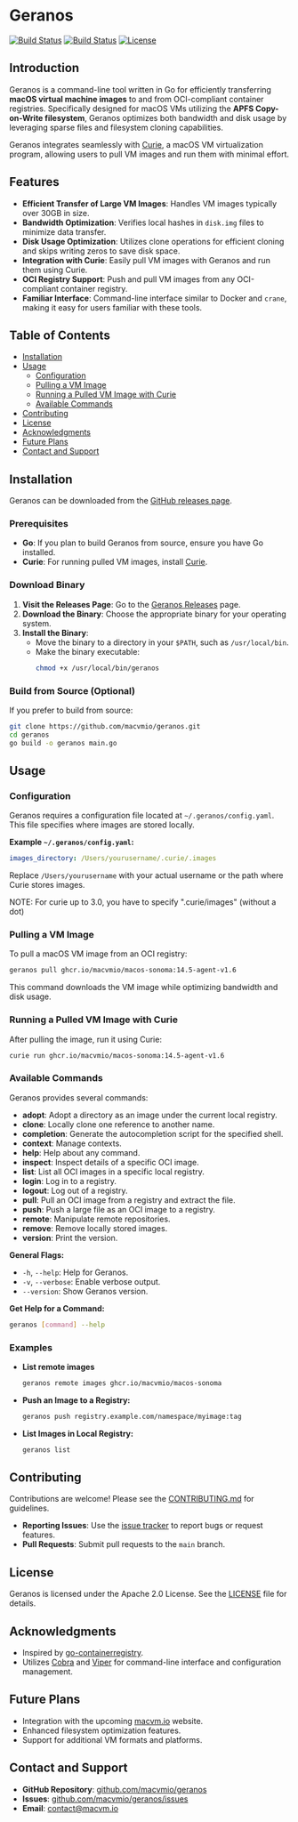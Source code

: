 # Geranos

[![Build Status](https://github.com/macvmio/geranos/actions/workflows/main.yml/badge.svg)](https://github.com/macvmio/geranos/actions)
[![Build Status](https://github.com/macvmio/geranos/actions/workflows/release.yml/badge.svg)](https://github.com/macvmio/geranos/actions)
[![License](https://img.shields.io/badge/license-Apache%202.0-blue.svg)](LICENSE)

## Introduction

Geranos is a command-line tool written in Go for efficiently transferring **macOS virtual machine images** to and from OCI-compliant container registries. Specifically designed for macOS VMs utilizing the **APFS Copy-on-Write filesystem**, Geranos optimizes both bandwidth and disk usage by leveraging sparse files and filesystem cloning capabilities.

Geranos integrates seamlessly with [Curie](https://github.com/macvmio/curie), a macOS VM virtualization program, allowing users to pull VM images and run them with minimal effort.

## Features

- **Efficient Transfer of Large VM Images**: Handles VM images typically over 30GB in size.
- **Bandwidth Optimization**: Verifies local hashes in `disk.img` files to minimize data transfer.
- **Disk Usage Optimization**: Utilizes clone operations for efficient cloning and skips writing zeros to save disk space.
- **Integration with Curie**: Easily pull VM images with Geranos and run them using Curie.
- **OCI Registry Support**: Push and pull VM images from any OCI-compliant container registry.
- **Familiar Interface**: Command-line interface similar to Docker and `crane`, making it easy for users familiar with these tools.

## Table of Contents

- [Installation](#installation)
- [Usage](#usage)
    - [Configuration](#configuration)
    - [Pulling a VM Image](#pulling-a-vm-image)
    - [Running a Pulled VM Image with Curie](#running-a-pulled-vm-image-with-curie)
    - [Available Commands](#available-commands)
- [Contributing](#contributing)
- [License](#license)
- [Acknowledgments](#acknowledgments)
- [Future Plans](#future-plans)
- [Contact and Support](#contact-and-support)

## Installation

Geranos can be downloaded from the [GitHub releases page](https://github.com/macvmio/geranos/releases).

### Prerequisites

- **Go**: If you plan to build Geranos from source, ensure you have Go installed.
- **Curie**: For running pulled VM images, install [Curie](https://github.com/macvmio/curie).

### Download Binary

1. **Visit the Releases Page**: Go to the [Geranos Releases](https://github.com/macvmio/geranos/releases) page.
2. **Download the Binary**: Choose the appropriate binary for your operating system.
3. **Install the Binary**:
    - Move the binary to a directory in your `$PATH`, such as `/usr/local/bin`.
    - Make the binary executable:
      ```bash
      chmod +x /usr/local/bin/geranos
      ```

### Build from Source (Optional)

If you prefer to build from source:

```bash
git clone https://github.com/macvmio/geranos.git
cd geranos
go build -o geranos main.go
```

## Usage

### Configuration

Geranos requires a configuration file located at `~/.geranos/config.yaml`. This file specifies where images are stored locally.

**Example `~/.geranos/config.yaml`:**

```yaml
images_directory: /Users/yourusername/.curie/.images
```

Replace `/Users/yourusername` with your actual username or the path where Curie stores images.

NOTE: For curie up to 3.0, you have to specify ".curie/images" (without a dot)

### Pulling a VM Image

To pull a macOS VM image from an OCI registry:

```bash
geranos pull ghcr.io/macvmio/macos-sonoma:14.5-agent-v1.6
```

This command downloads the VM image while optimizing bandwidth and disk usage.

### Running a Pulled VM Image with Curie

After pulling the image, run it using Curie:

```bash
curie run ghcr.io/macvmio/macos-sonoma:14.5-agent-v1.6
```

### Available Commands

Geranos provides several commands:

- **adopt**: Adopt a directory as an image under the current local registry.
- **clone**: Locally clone one reference to another name.
- **completion**: Generate the autocompletion script for the specified shell.
- **context**: Manage contexts.
- **help**: Help about any command.
- **inspect**: Inspect details of a specific OCI image.
- **list**: List all OCI images in a specific local registry.
- **login**: Log in to a registry.
- **logout**: Log out of a registry.
- **pull**: Pull an OCI image from a registry and extract the file.
- **push**: Push a large file as an OCI image to a registry.
- **remote**: Manipulate remote repositories.
- **remove**: Remove locally stored images.
- **version**: Print the version.

**General Flags:**

- `-h`, `--help`: Help for Geranos.
- `-v`, `--verbose`: Enable verbose output.
- `--version`: Show Geranos version.

**Get Help for a Command:**

```bash
geranos [command] --help
```

### Examples

- **List remote images**
  
  ```bash
  geranos remote images ghcr.io/macvmio/macos-sonoma
  ```

- **Push an Image to a Registry:**

  ```bash
  geranos push registry.example.com/namespace/myimage:tag
  ```

- **List Images in Local Registry:**

  ```bash
  geranos list
  ```

## Contributing

Contributions are welcome! Please see the [CONTRIBUTING.md](CONTRIBUTING.md) for guidelines.

- **Reporting Issues**: Use the [issue tracker](https://github.com/macvmio/geranos/issues) to report bugs or request features.
- **Pull Requests**: Submit pull requests to the `main` branch.

## License

Geranos is licensed under the Apache 2.0 License. See the [LICENSE](LICENSE) file for details.

## Acknowledgments

- Inspired by [go-containerregistry](https://github.com/google/go-containerregistry).
- Utilizes [Cobra](https://github.com/spf13/cobra) and [Viper](https://github.com/spf13/viper) for command-line interface and configuration management.

## Future Plans

- Integration with the upcoming [macvm.io](https://macvm.io) website.
- Enhanced filesystem optimization features.
- Support for additional VM formats and platforms.


## Contact and Support

- **GitHub Repository**: [github.com/macvmio/geranos](https://github.com/macvmio/geranos)
- **Issues**: [github.com/macvmio/geranos/issues](https://github.com/macvmio/geranos/issues)
- **Email**: [contact@macvm.io](mailto:contact@macvm.io)

